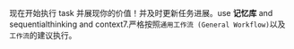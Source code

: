 现在开始执行 task 并展现你的价值！并及时更新任务进展。use **记忆库** and sequentialthinking and context7.严格按照`通用工作流 (General Workflow)`以及`工作流`的建议执行。
